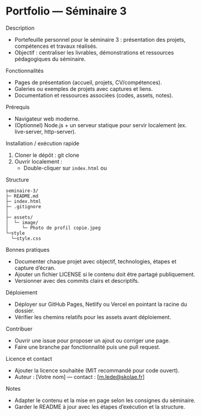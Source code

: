 # Portfolio — Séminaire 3

Description
- Portefeuille personnel pour le séminaire 3 : présentation des projets, compétences et travaux réalisés.
- Objectif : centraliser les livrables, démonstrations et ressources pédagogiques du séminaire.

Fonctionnalités
- Pages de présentation (accueil, projets, CV/compétences).
- Galeries ou exemples de projets avec captures et liens.
- Documentation et ressources associées (codes, assets, notes).

Prérequis
- Navigateur web moderne.
- (Optionnel) Node.js + un serveur statique pour servir localement (ex. live-server, http-server).

Installation / exécution rapide
1. Cloner le dépôt :
    git clone <url-du-depot>
2. Ouvrir localement :
    - Double-cliquer sur `index.html` ou


Structure 
```
seminaire-3/
├─ README.md
├─ index.html
├─ .gitignore
│  
├─ assets/
│  └─ image/
│     └─ Photo de profil copie.jpeg
└─style
  └─style.css 
```

Bonnes pratiques
- Documenter chaque projet avec objectif, technologies, étapes et capture d’écran.
- Ajouter un fichier LICENSE si le contenu doit être partagé publiquement.
- Versionner avec des commits clairs et descriptifs.

Déploiement
- Déployer sur GitHub Pages, Netlify ou Vercel en pointant la racine du dossier.
- Vérifier les chemins relatifs pour les assets avant déploiement.

Contribuer
- Ouvrir une issue pour proposer un ajout ou corriger une page.
- Faire une branche par fonctionnalité puis une pull request.

Licence et contact
- Ajouter la licence souhaitée (MIT recommandé pour code ouvert).
- Auteur : [Votre nom] — contact : [m.lede@skolae.fr]

Notes
- Adapter le contenu et la mise en page selon les consignes du séminaire.
- Garder le README à jour avec les étapes d’exécution et la structure.